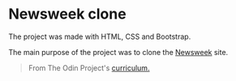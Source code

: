 # Newsweek clone

The project was made with HTML, CSS and Bootstrap.

The main purpose of the project was to clone the [Newsweek](https://www.newsweek.com/) site.

> From The Odin Project's [curriculum.](https://www.theodinproject.com/lessons/using-bootstrap)
